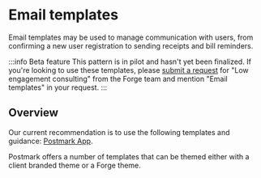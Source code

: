 # Email templates

Email templates may be used to manage communication with users, from confirming a new user registration to sending receipts and bill reminders. 

:::info Beta feature
This pattern is in pilot and hasn't yet been finalized. If you're looking to use these templates, please [submit a request](/consulting) for "Low engagement consulting" from the Forge team and mention "Email templates" in your request.
:::

## Overview

Our current recommendation is to use the following templates and guidance: <a href="https://postmarkapp.com/transactional-email-templates" target="_blank" rel="noreferrer noopener">Postmark App</a>.

Postmark offers a number of templates that can be themed either with a client branded theme or a Forge theme.
